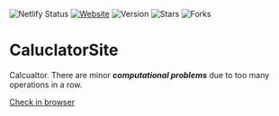 ![Netlify Status](https://api.netlify.com/api/v1/badges/05123692-bf46-485e-9d5b-1b31ebec6220/deploy-status)
[![Website](https://img.shields.io/website?url=https%3A%2F%2Fcalculatorbyyourun.netlify.app)](https://calculatorbyyourun.netlify.app/)
![Version](https://img.shields.io/badge/Version-2.0-blue)
![Stars](https://img.shields.io/github/stars/Yourun-Proger/CalculatorSite?style=social)
![Forks](https://img.shields.io/github/forks/Yourun-Proger/CalculatorSite?style=social)
# CaluclatorSite
Calcualtor. There are minor ***computational problems*** due to too many operations in a row.

[Check in browser ](https://calculatorbyyourun.netlify.app) 
